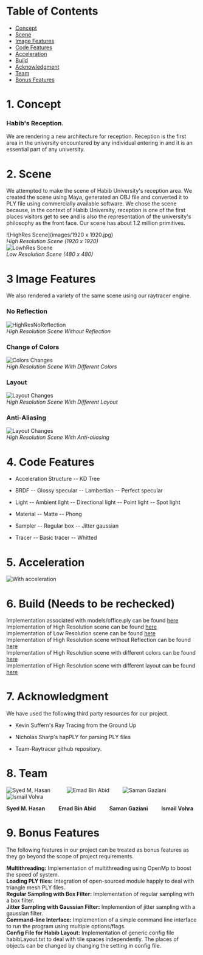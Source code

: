 # Table of Contents
- [Concept](#1-concept)
- [Scene](#2-scene)
- [Image Features](#3-image-features)
- [Code Features](#4-code-features)
- [Acceleration](#5-acceleration)
- [Build](#6-build)
- [Acknowledgment](#7-acknowledgment)
- [Team](#8-team)
- [Bonus Features](#9-bonus-features)

# 1. Concept
### Habib's Reception.

We are rendering a new architecture for reception. Reception is the first area in the university encountered by any individual entering in and it is an essential part of any university. 


# 2. Scene
We attempted to make the scene of Habib University's reception area. We created the scene using Maya, generated an OBJ file and converted it to PLY file using commercially available software. We chose the scene because, in the context of Habib University, reception is one of the first places visitors get to see and is also the representation of the university's philosophy as the front face. Our scene has about 1.2 million primitives. <br>

 ![HighRes Scene](images/1920 x 1920.jpg) <br>
 _High Resolution Scene (1920 x 1920)_ <br>
 ![LowhRes Scene](images/480x480.jpg)<br>
 _Low Resolution Scene (480 x 480)_ <br>
 
# 3 Image Features
We also rendered a variety of the same scene using our raytracer engine.

### No Reflection
![HighResNoReflection](images/highResWOReflection.jpg) <br>
_High Resolution Scene Without Reflection_ <br>

### Change of Colors
![Colors Changes](images/scenewithdiffcolors.jpg) <br>
_High Resolution Scene With Different Colors_ <br>

### Layout
![Layout Changes](images/scenewithdiffconfig.jpg) <br>
_High Resolution Scene With Different Layout_ <br>

### Anti-Aliasing
![Layout Changes](images/AntiAliasBuild.jpg) <br>
_High Resolution Scene With Anti-aliasing_ <br>


# 4. Code Features 

- Acceleration Structure
	-- KD Tree

- BRDF
	-- Glossy specular
	-- Lambertian
	-- Perfect specular

- Light
	-- Ambient light
	-- Directional light
	-- Point light
	-- Spot light

- Material
	-- Matte
	-- Phong

- Sampler
	-- Regular box
	-- Jitter gaussian

- Tracer
	-- Basic tracer
	-- Whitted

# 5. Acceleration 
![With acceleration](images/scene-1.jpg)

# 6. Build (Needs to be rechecked)
Implementation associated with models/office.ply can be found [here](https://github.com/habib-university/cs440-fall19-proj-ii-the-hungry-ducks/blob/master/src/raytracer/build/buildTest.cpp)<br>
Implementation of High Resolution scene can be found [here](https://github.com/habib-university/cs440-fall19-proj-ii-the-hungry-ducks/blob/master/src/raytracer/build/buildHabibHigh.cpp) <br>
Implementation of Low Resolution scene can be found [here](https://github.com/habib-university/cs440-fall19-proj-ii-the-hungry-ducks/blob/master/src/raytracer/build/buildHabibLow.cpp) <br>
Implementation of High Resolution scene without Reflection can be found [here](https://github.com/habib-university/cs440-fall19-proj-ii-the-hungry-ducks/blob/master/src/raytracer/build/buildTest.cpp) <br>
Implementation of High Resolution scene with different colors can be found [here](https://github.com/habib-university/cs440-fall19-proj-ii-the-hungry-ducks/blob/master/src/raytracer/build/buildTest.cpp) <br>
Implementation of High Resolution scene with different layout can be found [here](https://github.com/habib-university/cs440-fall19-proj-ii-the-hungry-ducks/blob/master/src/raytracer/build/buildTest.cpp) <br>


# 7. Acknowledgment 

We have used the following third party resources for our project.
- Kevin Suffern's Ray Tracing from the Ground Up

- Nicholas Sharp's hapPLY for parsing PLY files

- Team-Raytracer github repository. 


# 8. Team 
 ![Syed M, Hasan](images/hasan.png) &nbsp; &nbsp; &nbsp; &nbsp; &nbsp; 
 ![Emad Bin Abid](images/emad.png) &nbsp; &nbsp; &nbsp; &nbsp; 
 ![Saman Gaziani](images/saman.jpeg) &nbsp; &nbsp; &nbsp; &nbsp;
 ![Ismail Vohra](images/ismail1.jpg)
 
**Syed M. Hasan**  &nbsp; &nbsp; &nbsp; &nbsp; **Emad Bin Abid** &nbsp; &nbsp; &nbsp; &nbsp; **Saman Gaziani** &nbsp; &nbsp; &nbsp; &nbsp; **Ismail Vohra**

# 9. Bonus Features
The following features in our project can be treated as bonus features as they go beyond the scope of project requirements.<br>

**Multithreading:** Implementation of multithreading using OpenMp to boost the speed of system. <br>
**Loading PLY files:** Integration of open-sourced module happly to deal with triangle mesh PLY files.<br>
**Regular Sampling with Box Filter:** Implementation of regular sampling with a box filter. <br>
**Jitter Sampling with Gaussian Filter:** Implemention of jitter sampling with a gaussian filter. <br>
**Command-line Interface:** Implemention of a simple command line interface to run the program using multiple options/flags. <br>
**Config File for Habib Layout:** Implementation of generic config file habibLayout.txt to deal with tile spaces independently. The places of objects can be changed by changing the setting in config file. <br>

